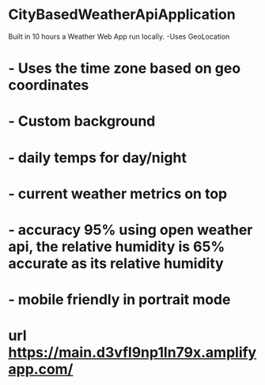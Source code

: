 # CityBasedWeatherApiApplication
Built in 10 hours a Weather Web App run locally. 
-Uses GeoLocation
#  - Uses the time zone based on geo coordinates
# - Custom background 
# - daily temps for day/night
# - current weather metrics on top
# - accuracy 95% using open weather api, the relative humidity is 65% accurate as its relative humidity
# - mobile friendly in portrait mode

# url https://main.d3vfl9np1ln79x.amplifyapp.com/